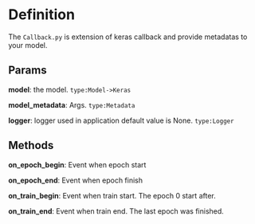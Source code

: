 # Definition

The `Callback.py` is extension of keras callback and provide metadatas to your model.

## Params

**model**: the model. `type:Model->Keras`

**model_metadata**: Args. `type:Metadata`

**logger**: logger used in application default value is None. `type:Logger`

## Methods

**on_epoch_begin**: Event when epoch start

**on_epoch_end**: Event when epoch finish

**on_train_begin**: Event when train start. The epoch 0 start after.

**on_train_end**: Event when train end. The last epoch was finished.
